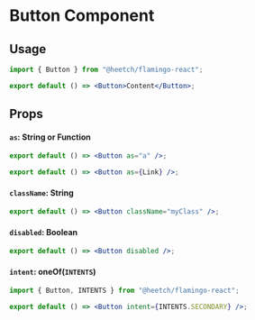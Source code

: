 # Button Component

## Usage

```jsx
import { Button } from "@heetch/flamingo-react";

export default () => <Button>Content</Button>;
```

## Props

#### `as`: String or Function

```jsx
export default () => <Button as="a" />;
```

```jsx
export default () => <Button as={Link} />;
```

#### `className`: String

```jsx
export default () => <Button className="myClass" />;
```

#### `disabled`: Boolean

```jsx
export default () => <Button disabled />;
```

#### `intent`: oneOf(`INTENTS`)

```jsx
import { Button, INTENTS } from "@heetch/flamingo-react";

export default () => <Button intent={INTENTS.SECONDARY} />;
```
